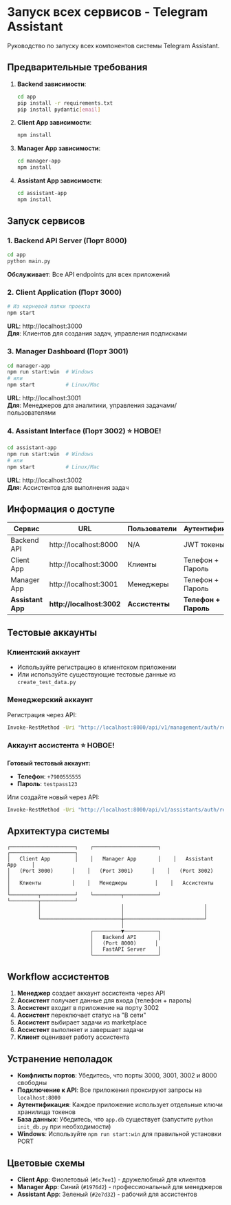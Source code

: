 # Запуск всех сервисов - Telegram Assistant

Руководство по запуску всех компонентов системы Telegram Assistant.

## Предварительные требования

1. **Backend зависимости**:
   ```bash
   cd app
   pip install -r requirements.txt
   pip install pydantic[email]
   ```

2. **Client App зависимости**:
   ```bash
   npm install
   ```

3. **Manager App зависимости**:
   ```bash
   cd manager-app
   npm install
   ```

4. **Assistant App зависимости**:
   ```bash
   cd assistant-app
   npm install
   ```

## Запуск сервисов

### 1. Backend API Server (Порт 8000)
```bash
cd app
python main.py
```
**Обслуживает**: Все API endpoints для всех приложений

### 2. Client Application (Порт 3000)
```bash
# Из корневой папки проекта
npm start
```
**URL**: http://localhost:3000  
**Для**: Клиентов для создания задач, управления подписками

### 3. Manager Dashboard (Порт 3001) 
```bash
cd manager-app
npm run start:win  # Windows
# или
npm start          # Linux/Mac
```
**URL**: http://localhost:3001  
**Для**: Менеджеров для аналитики, управления задачами/пользователями

### 4. Assistant Interface (Порт 3002) ⭐ **НОВОЕ!**
```bash
cd assistant-app
npm run start:win  # Windows
# или
npm start          # Linux/Mac
```
**URL**: http://localhost:3002  
**Для**: Ассистентов для выполнения задач

## Информация о доступе

| Сервис | URL | Пользователи | Аутентификация |
|--------|-----|-------------|---------------|
| Backend API | http://localhost:8000 | N/A | JWT токены |
| Client App | http://localhost:3000 | Клиенты | Телефон + Пароль |
| Manager App | http://localhost:3001 | Менеджеры | Телефон + Пароль |
| **Assistant App** | **http://localhost:3002** | **Ассистенты** | **Телефон + Пароль** |

## Тестовые аккаунты

### Клиентский аккаунт
- Используйте регистрацию в клиентском приложении
- Или используйте существующие тестовые данные из `create_test_data.py`

### Менеджерский аккаунт  
Регистрация через API:
```bash
Invoke-RestMethod -Uri "http://localhost:8000/api/v1/management/auth/register" -Method POST -ContentType "application/json" -Body '{"name":"Test Manager","phone":"+1234567890","password":"admin123","email":"manager@test.com","department":"Operations"}'
```

### Аккаунт ассистента ⭐ **НОВОЕ!**
**Готовый тестовый аккаунт:**
- **Телефон**: `+7900555555`
- **Пароль**: `testpass123`

Или создайте новый через API:
```bash
Invoke-RestMethod -Uri "http://localhost:8000/api/v1/assistants/auth/register" -Method POST -ContentType "application/json" -Body '{"name":"Анна Помощник","phone":"+7900555555","password":"testpass123","email":"anna@assistant.com","specialization":"personal_only"}'
```

## Архитектура системы

```
┌─────────────────────┐    ┌─────────────────────┐    ┌─────────────────────┐
│   Client App        │    │   Manager App       │    │   Assistant App     │
│   (Port 3000)      │    │   (Port 3001)      │    │   (Port 3002)      │
│   Клиенты          │    │   Менеджеры         │    │   Ассистенты        │
└─────────┬───────────┘    └─────────┬───────────┘    └─────────┬───────────┘
          │                          │                          │
          │                          │                          │
          └──────────────────────────┼──────────────────────────┘
                                     │
                           ┌─────────▼───────────┐
                           │   Backend API       │
                           │   (Port 8000)      │
                           │   FastAPI Server    │
                           └─────────────────────┘
```

## Workflow ассистентов

1. **Менеджер** создает аккаунт ассистента через API
2. **Ассистент** получает данные для входа (телефон + пароль)
3. **Ассистент** входит в приложение на порту 3002
4. **Ассистент** переключает статус на "В сети"
5. **Ассистент** выбирает задачи из marketplace
6. **Ассистент** выполняет и завершает задачи
7. **Клиент** оценивает работу ассистента

## Устранение неполадок

- **Конфликты портов**: Убедитесь, что порты 3000, 3001, 3002 и 8000 свободны
- **Подключение к API**: Все приложения проксируют запросы на `localhost:8000`
- **Аутентификация**: Каждое приложение использует отдельные ключи хранилища токенов
- **База данных**: Убедитесь, что `app.db` существует (запустите `python init_db.py` при необходимости)
- **Windows**: Используйте `npm run start:win` для правильной установки PORT

## Цветовые схемы

- **Client App**: Фиолетовый (`#6c7ee1`) - дружелюбный для клиентов
- **Manager App**: Синий (`#1976d2`) - профессиональный для менеджеров  
- **Assistant App**: Зеленый (`#2e7d32`) - рабочий для ассистентов 
